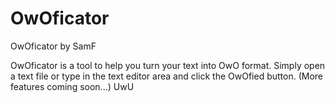 # OwOficator
 OwOficator by SamF


OwOficator is a tool to help you turn your text into OwO format.
Simply open a text file or type in the text editor area and click the OwOfied button.
(More features coming soon...)
UwU
